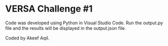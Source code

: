 # VERSA Challenge #1

Code was developed using Python in Visual Studio Code.
Run the output.py file and the results will be displayed in the output.json file.

Coded by Akeef Aqil.
